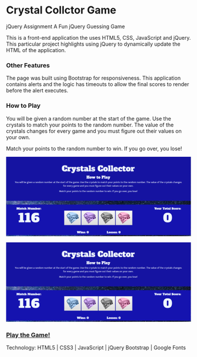 # Crystal Collctor Game
jQuery Assignment
A Fun jQuery Guessing Game

This is a front-end application the uses HTML5, CSS, JavaScript and jQuery. This particular project highlights using jQuery to dynamically update the HTML of the application.

### Other Features
The page was built using Bootstrap for responsiveness.
This application contains alerts and the logic has timeouts to allow the final scores to render before the alert executes.

### How to Play
You will be given a random number at the start of the game. Use the crystals to match your points to the random number. The value of the crystals changes for every game and you must figure out their values on your own.

Match your points to the random number to win. If you go over, you lose!

![alt text](assets/images/crystal-collector-4.PNG "Image 1")


![alt text](assets/images/crystal-collector-4.PNG "Crystals Collector 2")

### [Play the Game!](https://smit239.github.io/unit-4-game/)

Technology:
HTML5 | CSS3 | JavaScript | jQuery
Bootstrap | Google Fonts
